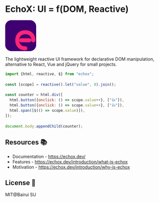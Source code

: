 # EchoX: UI = f(DOM, Reactive)

<img src="./docs/public/logo.svg" width="100"/>

The lightweight reactive UI framework for declarative DOM manipulation, alternative to React, Vue and jQuery for small projects.

```js
import {html, reactive, $} from "echox";

const [scope] = reactive().let("value", 0).join();

const counter = html.div([
  html.button({onclick: () => scope.value++}, ["👍"]),
  html.button({onclick: () => scope.value++}, ["👍"]),
  html.span([$(() => scope.value)]),
]);

document.body.appendChild(counter);
```

## Resources 📚

- Documentation - https://echox.dev/
- Features - https://echox.dev/introduction/what-is-echox
- Motivation - https://echox.dev/introduction/why-is-echox

## License 📄

MIT@Bairui SU
